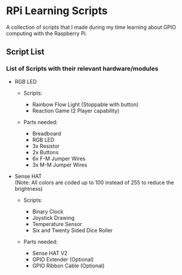# RPi Learning Scripts

A collection of scripts that I made during my time learning about GPIO computing with the Raspberry Pi.

## Script List
### List of Scripts with their relevant hardware/modules
- RGB LED <br/>
  - Scripts:
    - Rainbow Flow Light (Stoppable with button)
    - Reaction Game (2 Player capability)

  - Parts needed:
    - Breadboard
    - RGB LED
    - 3x Resistor
    - 2x Buttons
    - 6x F-M Jumper Wires
    - 3x M-M Jumper Wires

- Sense HAT <br/>
(Note: All colors are coded up to 100 instead of 255 to reduce the brightness)
  - Scripts:
    - Binary Clock
    - Joystick Drawing
    - Temperature Sensor
    - Six and Twenty Sided Dice Roller

  - Parts needed:
    - Sense HAT V2
    - GPIO Extender (Optional)
    - GPIO Ribbon Cable (Optional)
